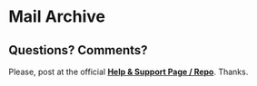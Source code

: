 # Mail Archive






## Questions? Comments?

Please, post at the official [**Help & Support Page / Repo**](https://github.com/geraldb/help). Thanks.
